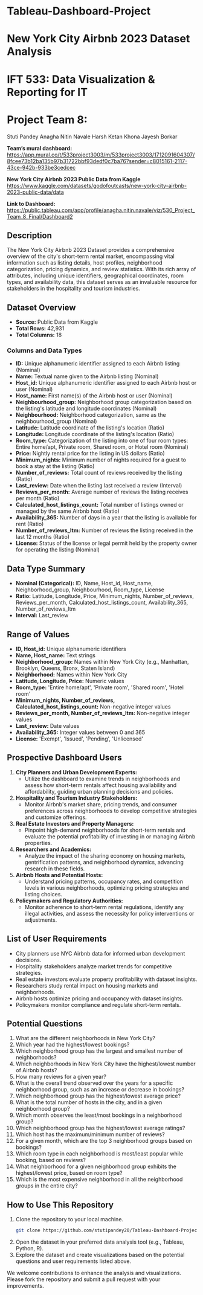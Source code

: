 # Tableau-Dashboard-Project 
# New York City Airbnb 2023 Dataset Analysis

# IFT 533: Data Visualization & Reporting for IT
# Project Team 8:
Stuti Pandey
Anagha Nitin Navale
Harsh Ketan Khona
Jayesh Borkar

**Team’s mural dashboard:**
https://app.mural.co/t/533project3003/m/533project3003/1712091604307/8fcee73b12ba135b97b31722bbf93dedf0c7ba76?sender=c8015161-2117-43ce-942b-933be3cedcec

**New York City Airbnb 2023 Public Data from Kaggle**
https://www.kaggle.com/datasets/godofoutcasts/new-york-city-airbnb-2023-public-data/data

**Link to Dashboard:**
https://public.tableau.com/app/profile/anagha.nitin.navale/viz/530_Project_Team_8_Final/Dashboard2


## Description
The New York City Airbnb 2023 Dataset provides a comprehensive overview of the city's short-term rental market, encompassing vital information such as listing details, host profiles, neighborhood categorization, pricing dynamics, and review statistics. With its rich array of attributes, including unique identifiers, geographical coordinates, room types, and availability data, this dataset serves as an invaluable resource for stakeholders in the hospitality and tourism industries.

## Dataset Overview
- **Source:** Public Data from Kaggle
- **Total Rows:** 42,931
- **Total Columns:** 18

### Columns and Data Types
- **ID:** Unique alphanumeric identifier assigned to each Airbnb listing (Nominal)
- **Name:** Textual name given to the Airbnb listing (Nominal)
- **Host_id:** Unique alphanumeric identifier assigned to each Airbnb host or user (Nominal)
- **Host_name:** First name(s) of the Airbnb host or user (Nominal)
- **Neighbourhood_group:** Neighborhood group categorization based on the listing's latitude and longitude coordinates (Nominal)
- **Neighbourhood:** Neighborhood categorization, same as the neighbourhood_group (Nominal)
- **Latitude:** Latitude coordinate of the listing's location (Ratio)
- **Longitude:** Longitude coordinate of the listing's location (Ratio)
- **Room_type:** Categorization of the listing into one of four room types: Entire home/apt, Private room, Shared room, or Hotel room (Nominal)
- **Price:** Nightly rental price for the listing in US dollars (Ratio)
- **Minimum_nights:** Minimum number of nights required for a guest to book a stay at the listing (Ratio)
- **Number_of_reviews:** Total count of reviews received by the listing (Ratio)
- **Last_review:** Date when the listing last received a review (Interval)
- **Reviews_per_month:** Average number of reviews the listing receives per month (Ratio)
- **Calculated_host_listings_count:** Total number of listings owned or managed by the same Airbnb host (Ratio)
- **Availability_365:** Number of days in a year that the listing is available for rent (Ratio)
- **Number_of_reviews_ltm:** Number of reviews the listing received in the last 12 months (Ratio)
- **License:** Status of the license or legal permit held by the property owner for operating the listing (Nominal)

## Data Type Summary
- **Nominal (Categorical):** ID, Name, Host_id, Host_name, Neighborhood_group, Neighbourhood, Room_type, License
- **Ratio:** Latitude, Longitude, Price, Minimum_nights, Number_of_reviews, Reviews_per_month, Calculated_host_listings_count, Availability_365, Number_of_reviews_ltm
- **Interval:** Last_review

## Range of Values
- **ID, Host_id:** Unique alphanumeric identifiers
- **Name, Host_name:** Text strings
- **Neighborhood_group:** Names within New York City (e.g., Manhattan, Brooklyn, Queens, Bronx, Staten Island)
- **Neighborhood:** Names within New York City
- **Latitude, Longitude, Price:** Numeric values
- **Room_type:** 'Entire home/apt', 'Private room', 'Shared room', 'Hotel room'
- **Minimum_nights, Number_of_reviews, Calculated_host_listings_count:** Non-negative integer values
- **Reviews_per_month, Number_of_reviews_ltm:** Non-negative integer values
- **Last_review:** Date values
- **Availability_365:** Integer values between 0 and 365
- **License:** 'Exempt', 'Issued', 'Pending', 'Unlicensed'

## Prospective Dashboard Users
1. **City Planners and Urban Development Experts:**
   - Utilize the dashboard to examine trends in neighborhoods and assess how short-term rentals affect housing availability and affordability, guiding urban planning decisions and policies.
2. **Hospitality and Tourism Industry Stakeholders:**
   - Monitor Airbnb's market share, pricing trends, and consumer preferences across neighborhoods to develop competitive strategies and customize offerings.
3. **Real Estate Investors and Property Managers:**
   - Pinpoint high-demand neighborhoods for short-term rentals and evaluate the potential profitability of investing in or managing Airbnb properties.
4. **Researchers and Academics:**
   - Analyze the impact of the sharing economy on housing markets, gentrification patterns, and neighborhood dynamics, advancing research in these fields.
5. **Airbnb Hosts and Potential Hosts:**
   - Understand pricing patterns, occupancy rates, and competition levels in various neighborhoods, optimizing pricing strategies and listing choices.
6. **Policymakers and Regulatory Authorities:**
   - Monitor adherence to short-term rental regulations, identify any illegal activities, and assess the necessity for policy interventions or adjustments.

## List of User Requirements
- City planners use NYC Airbnb data for informed urban development decisions.
- Hospitality stakeholders analyze market trends for competitive strategies.
- Real estate investors evaluate property profitability with dataset insights.
- Researchers study rental impact on housing markets and neighborhoods.
- Airbnb hosts optimize pricing and occupancy with dataset insights.
- Policymakers monitor compliance and regulate short-term rentals.

## Potential Questions
1. What are the different neighborhoods in New York City?
2. Which year had the highest/lowest bookings?
3. Which neighborhood group has the largest and smallest number of neighborhoods?
4. Which neighborhoods in New York City have the highest/lowest number of Airbnb hosts?
5. How many reviews for a given year?
6. What is the overall trend observed over the years for a specific neighborhood group, such as an increase or decrease in bookings?
7. Which neighborhood group has the highest/lowest average price?
8. What is the total number of hosts in the city, and in a given neighborhood group?
9. Which month observes the least/most bookings in a neighborhood group?
10. Which neighborhood group has the highest/lowest average ratings?
11. Which host has the maximum/minimum number of reviews?
12. For a given month, which are the top 3 neighborhood groups based on bookings?
13. Which room type in each neighborhood is most/least popular while booking, based on reviews?
14. What neighborhood for a given neighborhood group exhibits the highest/lowest price, based on room type?
15. Which is the most expensive neighborhood in all the neighborhood groups in the entire city?

## How to Use This Repository
1. Clone the repository to your local machine.
   ```sh
   git clone https://github.com/stutipandey20/Tableau-Dashboard-Project.git
2. Open the dataset in your preferred data analysis tool (e.g., Tableau, Python, R).
3. Explore the dataset and create visualizations based on the potential questions and user requirements listed above.


We welcome contributions to enhance the analysis and visualizations. Please fork the repository and submit a pull request with your improvements.
